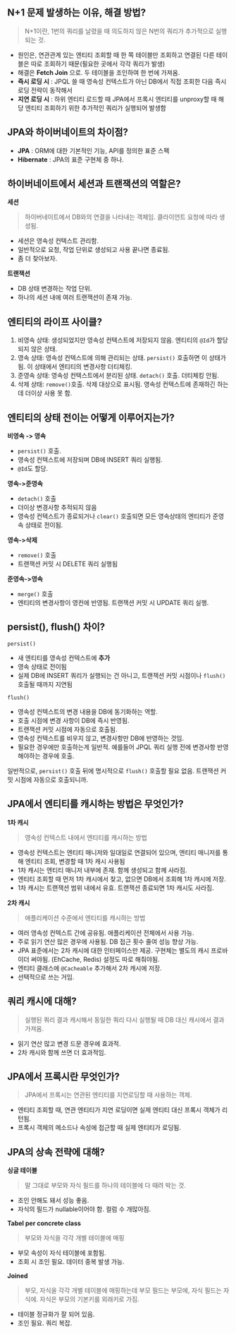 
## <a id="1">N+1 문제 발생하는 이유, 해결 방법?</a>
> N+1이란, 1번의 쿼리를 날렸을 때 의도하지 않은 N번의 쿼리가 추가적으로 실행되는 것.

- 원인은, 연관관계 있는 엔티티 조회할 때 한 쪽 테이블만 조회하고 연결된 다른 테이블은 따로 조회하기 때문(필요한 곳에서 각각 쿼리가 발생)
- 해결은 **Fetch Join** 으로. 두 테이블을 조인하여 한 번에 가져옴.
- **즉시 로딩 시** : JPQL 쓸 때 영속성 컨텍스트가 아닌 DB에서 직접 조회한 다음 즉시로딩 전략이 동작해서
- **지연 로딩 시** : 하위 엔티티 로드할 때 JPA에서 프록시 엔티티를 unproxy할 때 해당 엔티티 조회하기 위한 추가적인 쿼리가 실행되어 발생함

## <a id="2">JPA와 하이버네이트의 차이점?</a>
- **JPA** : ORM에 대한 기본적인 기능, API를 정의한 표준 스펙
- **Hibernate** : JPA의 표준 구현체 중 하나. 

## <a id="3">하이버네이트에서 세션과 트랜잭션의 역할은?</a>
**세션**
> 하이버네이트에서 DB와의 연결을 나타내는 객체임. 클라이언트 요청에 따라 생성됨.

- 세션은 영속성 컨텍스트 관리함.
- 일반적으로 요청, 작업 단위로 생성되고 사용 끝나면 종료됨.
- 좀 더 찾아보자.

**트랜잭션**
- DB 상태 변경하는 작업 단위.
- 하나의 세션 내에 여러 트랜잭션이 존재 가능.

## <a id="4">엔티티의 라이프 사이클?</a>
1. 비영속 상태: 생성되었지만 영속성 컨텍스트에 저장되지 않음. 엔티티의 `@Id`가 할당되지 않은 상태.
2. 영속 상태: 영속성 컨텍스트에 의해 관리되는 상태. `persist()` 호출하면 이 상태가 됨. 이 상태에서 엔티티의 변경사항 더티체킹.
3. 준영속 상태: 영속성 컨텍스트에서 분리된 상태. `detach()` 호출. 더티체킹 안됨.
4. 삭제 상태: `remove()`호출. 삭제 대상으로 표시됨. 영속성 컨텍스트에 존재하긴 하는데 더이상 사용 못 함.

## <a id="5">엔티티의 상태 전이는 어떻게 이루어지는가?</a>
**비영속 -> 영속**
- `persist()` 호출.
- 영속성 컨텍스트에 저장되며 DB에 INSERT 쿼리 실행됨.
- `@Id`도 할당.

**영속->준영속**
- `detach()` 호출
- 더이상 변경사항 추적되지 않음
- 영속성 컨텍스트가 종료되거나 `clear()` 호출되면 모든 영속상태의 엔티티가 준영속 상태로 전이됨.

**영속->삭제**
- `remove()` 호출
- 트랜잭션 커밋 시 DELETE 쿼리 실행됨

**준영속->영속**
- `merge()` 호출
- 엔티티의 변경사항이 영컨에 반영됨. 트랜잭션 커밋 시 UPDATE 쿼리 실행.

## <a id="6">persist(), flush() 차이?</a>
`persist()`  
- 새 엔티티를 영속성 컨텍스트에 **추가**
- 영속 상태로 전이됨
- 실제 DB에 INSERT 쿼리가 실행되는 건 아니고, 트랜잭션 커밋 시점이나 `flush()` 호출될 때까지 지연됨

`flush()`  
- 영속성 컨텍스트의 변경 내용을 DB에 동기화하는 역할.
- 호출 시점에 변경 사항이 DB에 즉시 반영됨.
- 트랜잭션 커밋 시점에 자동으로 호출됨.
- 영속성 컨텍스트를 비우지 않고, 변경사항만 DB에 반영하는 것임.
- 필요한 경우에만 호출하는게 일반적. 예를들어 JPQL 쿼리 실행 전에 변경사항 반영해야하는 경우에 호출.

일반적으로, `persist()` 호출 뒤에 명시적으로 `flush()` 호출할 필요 없음. 트랜잭션 커밋 시점에 자동으로 호출되니까.  

## <a id="7">JPA에서 엔티티를 캐시하는 방법은 무엇인가?</a>
**1차 캐시**
> 영속성 컨텍스트 내에서 엔티티를 캐시하는 방법

- 영속성 컨텍스트는 엔티티 매니저와 일대일로 연결되어 있으며, 엔티티 매니저를 통해 엔티티 조회, 변경할 때 1차 캐시 사용됨
- 1차 캐시는 엔티티 매니저 내부에 존재. 함께 생성되고 함께 사라짐.
- 엔티티 조회할 때 먼저 1차 캐시에서 찾고, 없으면 DB에서 조회해 1차 캐시에 저장.
- 1차 캐시는 트랜잭션 범위 내에서 유효. 트랜잭션 종료되면 1차 캐시도 사라짐.

**2차 캐시**
> 애플리케이션 수준에서 엔티티를 캐시하는 방법

- 여러 영속성 컨텍스트 간에 공유됨. 애플리케이션 전체에서 사용 가능.
- 주로 읽기 연산 많은 경우에 사용됨. DB 접근 횟수 줄여 성능 향상 가능.
- JPA 표준에서는 2차 캐시에 대한 인터페이스만 제공. 구현체는 별도의 캐시 프로바이더 써야됨. (EhCache, Redis) 설정도 따로 해줘야됨.
- 엔티티 클래스에 `@Cacheable` 추가해서 2차 캐시에 저장.
- 선택적으로 쓰는 거임.

## <a id="8">쿼리 캐시에 대해?</a>
> 실행된 쿼리 결과 캐시해서 동일한 쿼리 다시 실행될 때 DB 대신 캐시에서 결과 가져옴.

- 읽기 연산 많고 변경 드문 경우에 효과적.
- 2차 캐시와 함께 쓰면 더 효과적임. 

## <a id="9">JPA에서 프록시란 무엇인가?</a>
> JPA에서 프록시는 연관된 엔티티를 지연로딩할 때 사용하는 객체.

- 엔티티 조회할 때, 연관 엔티티가 지연 로딩이면 실제 엔티티 대신 프록시 객체가 리턴됨.
- 프록시 객체의 메소드나 속성에 접근할 때 실제 엔티티가 로딩됨.

## <a id="10">JPA의 상속 전략에 대해?</a>
**싱글 테이블**
> 말 그대로 부모와 자식 필드를 하나의 테이블에 다 때려 박는 것.
- 조인 안해도 돼서 성능 좋음.
- 자식의 필드가 nullable이어야 함. 컬럼 수 개많아짐.

**Tabel per concrete class**
> 부모와 자식을 각각 개별 테이블에 매핑
- 부모 속성이 자식 테이블에 포함됨.
- 조회 시 조인 필요. 데이터 중복 발생 가능.

**Joined**
> 부모, 자식을 각각 개별 테이블에 매핑하는데 부모 필드는 부모에, 자식 필드는 자식에. 자식은 부모의 기본키를 외래키로 가짐.
- 테이블 정규화가 잘 되어 있음.
- 조인 필요. 쿼리 복잡.

